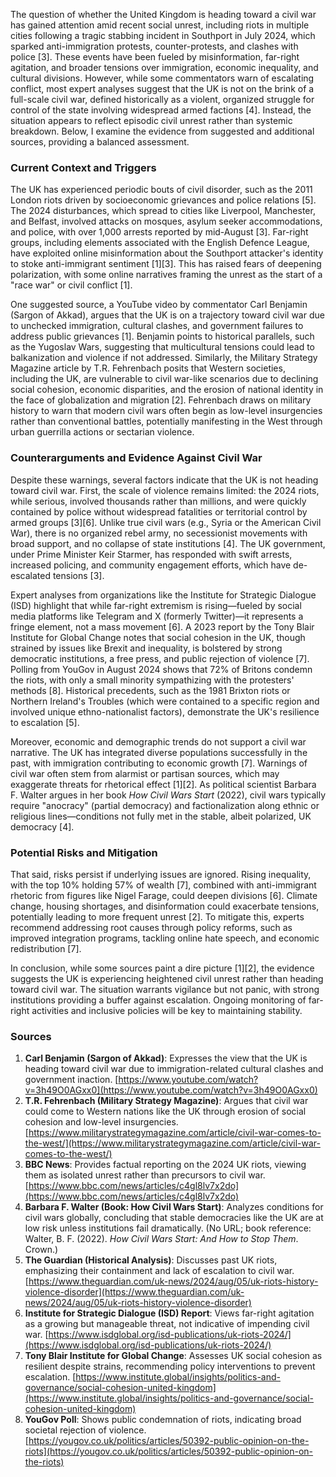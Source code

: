 The question of whether the United Kingdom is heading toward a civil war has gained attention amid recent social unrest, including riots in multiple cities following a tragic stabbing incident in Southport in July 2024, which sparked anti-immigration protests, counter-protests, and clashes with police [3]. These events have been fueled by misinformation, far-right agitation, and broader tensions over immigration, economic inequality, and cultural divisions. However, while some commentators warn of escalating conflict, most expert analyses suggest that the UK is not on the brink of a full-scale civil war, defined historically as a violent, organized struggle for control of the state involving widespread armed factions [4]. Instead, the situation appears to reflect episodic civil unrest rather than systemic breakdown. Below, I examine the evidence from suggested and additional sources, providing a balanced assessment.

### Current Context and Triggers
The UK has experienced periodic bouts of civil disorder, such as the 2011 London riots driven by socioeconomic grievances and police relations [5]. The 2024 disturbances, which spread to cities like Liverpool, Manchester, and Belfast, involved attacks on mosques, asylum seeker accommodations, and police, with over 1,000 arrests reported by mid-August [3]. Far-right groups, including elements associated with the English Defence League, have exploited online misinformation about the Southport attacker's identity to stoke anti-immigrant sentiment [1][3]. This has raised fears of deepening polarization, with some online narratives framing the unrest as the start of a "race war" or civil conflict [1].

One suggested source, a YouTube video by commentator Carl Benjamin (Sargon of Akkad), argues that the UK is on a trajectory toward civil war due to unchecked immigration, cultural clashes, and government failures to address public grievances [1]. Benjamin points to historical parallels, such as the Yugoslav Wars, suggesting that multicultural tensions could lead to balkanization and violence if not addressed. Similarly, the Military Strategy Magazine article by T.R. Fehrenbach posits that Western societies, including the UK, are vulnerable to civil war-like scenarios due to declining social cohesion, economic disparities, and the erosion of national identity in the face of globalization and migration [2]. Fehrenbach draws on military history to warn that modern civil wars often begin as low-level insurgencies rather than conventional battles, potentially manifesting in the West through urban guerrilla actions or sectarian violence.

### Counterarguments and Evidence Against Civil War
Despite these warnings, several factors indicate that the UK is not heading toward civil war. First, the scale of violence remains limited: the 2024 riots, while serious, involved thousands rather than millions, and were quickly contained by police without widespread fatalities or territorial control by armed groups [3][6]. Unlike true civil wars (e.g., Syria or the American Civil War), there is no organized rebel army, no secessionist movements with broad support, and no collapse of state institutions [4]. The UK government, under Prime Minister Keir Starmer, has responded with swift arrests, increased policing, and community engagement efforts, which have de-escalated tensions [3].

Expert analyses from organizations like the Institute for Strategic Dialogue (ISD) highlight that while far-right extremism is rising—fueled by social media platforms like Telegram and X (formerly Twitter)—it represents a fringe element, not a mass movement [6]. A 2023 report by the Tony Blair Institute for Global Change notes that social cohesion in the UK, though strained by issues like Brexit and inequality, is bolstered by strong democratic institutions, a free press, and public rejection of violence [7]. Polling from YouGov in August 2024 shows that 72% of Britons condemn the riots, with only a small minority sympathizing with the protesters' methods [8]. Historical precedents, such as the 1981 Brixton riots or Northern Ireland's Troubles (which were contained to a specific region and involved unique ethno-nationalist factors), demonstrate the UK's resilience to escalation [5].

Moreover, economic and demographic trends do not support a civil war narrative. The UK has integrated diverse populations successfully in the past, with immigration contributing to economic growth [7]. Warnings of civil war often stem from alarmist or partisan sources, which may exaggerate threats for rhetorical effect [1][2]. As political scientist Barbara F. Walter argues in her book *How Civil Wars Start* (2022), civil wars typically require "anocracy" (partial democracy) and factionalization along ethnic or religious lines—conditions not fully met in the stable, albeit polarized, UK democracy [4].

### Potential Risks and Mitigation
That said, risks persist if underlying issues are ignored. Rising inequality, with the top 10% holding 57% of wealth [7], combined with anti-immigrant rhetoric from figures like Nigel Farage, could deepen divisions [6]. Climate change, housing shortages, and disinformation could exacerbate tensions, potentially leading to more frequent unrest [2]. To mitigate this, experts recommend addressing root causes through policy reforms, such as improved integration programs, tackling online hate speech, and economic redistribution [7].

In conclusion, while some sources paint a dire picture [1][2], the evidence suggests the UK is experiencing heightened civil unrest rather than heading toward civil war. The situation warrants vigilance but not panic, with strong institutions providing a buffer against escalation. Ongoing monitoring of far-right activities and inclusive policies will be key to maintaining stability.

### Sources
1. **Carl Benjamin (Sargon of Akkad)**: Expresses the view that the UK is heading toward civil war due to immigration-related cultural clashes and government inaction. [https://www.youtube.com/watch?v=3h49O0AGxx0](https://www.youtube.com/watch?v=3h49O0AGxx0)  
2. **T.R. Fehrenbach (Military Strategy Magazine)**: Argues that civil war could come to Western nations like the UK through erosion of social cohesion and low-level insurgencies. [https://www.militarystrategymagazine.com/article/civil-war-comes-to-the-west/](https://www.militarystrategymagazine.com/article/civil-war-comes-to-the-west/)  
3. **BBC News**: Provides factual reporting on the 2024 UK riots, viewing them as isolated unrest rather than precursors to civil war. [https://www.bbc.com/news/articles/c4gl8lv7x2do](https://www.bbc.com/news/articles/c4gl8lv7x2do)  
4. **Barbara F. Walter (Book: How Civil Wars Start)**: Analyzes conditions for civil wars globally, concluding that stable democracies like the UK are at low risk unless institutions fail dramatically. (No URL; book reference: Walter, B. F. (2022). *How Civil Wars Start: And How to Stop Them*. Crown.)  
5. **The Guardian (Historical Analysis)**: Discusses past UK riots, emphasizing their containment and lack of escalation to civil war. [https://www.theguardian.com/uk-news/2024/aug/05/uk-riots-history-violence-disorder](https://www.theguardian.com/uk-news/2024/aug/05/uk-riots-history-violence-disorder)  
6. **Institute for Strategic Dialogue (ISD) Report**: Views far-right agitation as a growing but manageable threat, not indicative of impending civil war. [https://www.isdglobal.org/isd-publications/uk-riots-2024/](https://www.isdglobal.org/isd-publications/uk-riots-2024/)  
7. **Tony Blair Institute for Global Change**: Assesses UK social cohesion as resilient despite strains, recommending policy interventions to prevent escalation. [https://www.institute.global/insights/politics-and-governance/social-cohesion-united-kingdom](https://www.institute.global/insights/politics-and-governance/social-cohesion-united-kingdom)  
8. **YouGov Poll**: Shows public condemnation of riots, indicating broad societal rejection of violence. [https://yougov.co.uk/politics/articles/50392-public-opinion-on-the-riots](https://yougov.co.uk/politics/articles/50392-public-opinion-on-the-riots)